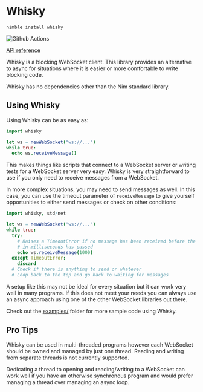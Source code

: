 # Whisky

`nimble install whisky`

![Github Actions](https://github.com/guzba/whisky/workflows/Github%20Actions/badge.svg)

[API reference](https://nimdocs.com/guzba/whisky)

Whisky is a blocking WebSocket client. This library provides an alternative to async for situations where it is easier or more comfortable to write blocking code.

Whisky has no dependencies other than the Nim standard library.

## Using Whisky

Using Whisky can be as easy as:

```nim
import whisky

let ws = newWebSocket("ws://...")
while true:
  echo ws.receiveMessage()
```

This makes things like scripts that connect to a WebSocket server or writing tests for a WebSocket server very easy. Whisky is very straightforward to use if you only need to receive messages from a WebSocket.

In more complex situations, you may need to send messages as well. In this case, you can use the timeout parameter of `receiveMessage` to give yourself opportunities to either send messages or check on other conditions:

```nim
import whisky, std/net

let ws = newWebSocket("ws://...")
while true:
  try:
    # Raises a TimeoutError if no message has been received before the timeout
    # in milliseconds has passed
    echo ws.receiveMessage(1000)
  except TimeoutError:
    discard
  # Check if there is anything to send or whatever
  # Loop back to the top and go back to waiting for messages
```

A setup like this may not be ideal for every situation but it can work very well in many programs. If this does not meet your needs you can always use an async approach using one of the other WebSocket libraries out there.

Check out the [examples/](https://github.com/guzba/whisky/tree/master/examples) folder for more sample code using Whisky.

## Pro Tips

Whisky can be used in multi-threaded programs however each WebSocket should be owned and managed by just one thread. Reading and writing from separate threads is not currently supported.

Dedicating a thread to opening and reading/writing to a WebSocket can work well if you have an otherwise synchronous program and would prefer managing a thread over managing an async loop.
